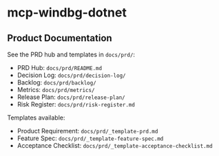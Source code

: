 # mcp-windbg-dotnet

## Product Documentation
See the PRD hub and templates in `docs/prd/`:
- PRD Hub: `docs/prd/README.md`
- Decision Log: `docs/prd/decision-log/`
- Backlog: `docs/prd/backlog/`
- Metrics: `docs/prd/metrics/`
- Release Plan: `docs/prd/release-plan/`
- Risk Register: `docs/prd/risk-register.md`

Templates available:
- Product Requirement: `docs/prd/_template-prd.md`
- Feature Spec: `docs/prd/_template-feature-spec.md`
- Acceptance Checklist: `docs/prd/_template-acceptance-checklist.md`

